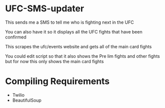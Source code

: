 # UFC-SMS-updater
This sends me a SMS to tell me who is fighting next in the UFC

You can also have it so it displays all the UFC fights that have been confirmed

This scrapes the ufc/events website and gets all of the main card fights

You could edit script so that it also shows the Pre lim fights and other fights but for now
this only shows the main card fights

# Compiling Requirements

- Twilio
- BeautifulSoup


